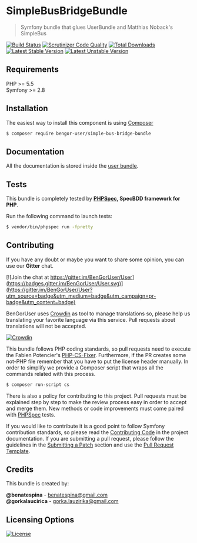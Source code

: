 # SimpleBusBridgeBundle
> Symfony bundle that glues UserBundle and Matthias Noback's SimpleBus

[![Build Status](https://travis-ci.org/BenGorUser/SimpleBusBridgeBundle.svg?branch=master)](https://travis-ci.org/BenGorUser/SimpleBusBridgeBundle)
[![Scrutinizer Code Quality](https://scrutinizer-ci.com/g/BenGorUser/SimpleBusBridgeBundle/badges/quality-score.png?b=master)](https://scrutinizer-ci.com/g/BenGorUser/SimpleBusBridgeBundle/?branch=master)
[![Total Downloads](https://poser.pugx.org/bengor-user/simple-bus-bridge-bundle/downloads)](https://packagist.org/packages/bengor-user/simple-bus-bridge-bundle/)
[![Latest Stable Version](https://poser.pugx.org/bengor-user/simple-bus-bridge-bundle/v/stable.svg)](https://packagist.org/packages/bengor-user/simple-bus-bridge-bundle/)
[![Latest Unstable Version](https://poser.pugx.org/bengor-user/simple-bus-bridge-bundle/v/unstable.svg)](https://packagist.org/packages/bengor-user/simple-bus-bridge-bundle/)

## Requirements
PHP >= 5.5</br>
Symfony >= 2.8 

## Installation
The easiest way to install this component is using [Composer][6]
```bash
$ composer require bengor-user/simple-bus-bridge-bundle
```

## Documentation
All the documentation is stored inside the [user bundle](https://github.com/BenGorUser/UserBundle/blob/master/docs/index.md).

## Tests
This bundle is completely tested by **[PHPSpec][1], SpecBDD framework for PHP**.

Run the following command to launch tests:
```bash
$ vendor/bin/phpspec run -fpretty
```

## Contributing
If you have any doubt or maybe you want to share some opinion, you can use our **Gitter** chat.

[![Join the chat at https://gitter.im/BenGorUser/User](https://badges.gitter.im/BenGorUser/User.svg)](https://gitter.im/BenGorUser/User?utm_source=badge&utm_medium=badge&utm_campaign=pr-badge&utm_content=badge)

BenGorUser uses [Crowdin][7] as tool to manage translations so, please help us translating your favorite language
via this service. Pull requests about translations will not be accepted.

[![Crowdin](https://d322cqt584bo4o.cloudfront.net/bengoruser/localized.svg)](https://crowdin.com/project/bengoruser)

This bundle follows PHP coding standards, so pull requests need to execute the Fabien Potencier's [PHP-CS-Fixer][5].
Furthermore, if the PR creates some not-PHP file remember that you have to put the license header manually. In order
to simplify we provide a Composer script that wraps all the commands related with this process.
```bash
$ composer run-script cs
```

There is also a policy for contributing to this project. Pull requests must be explained step by step to make the
review process easy in order to accept and merge them. New methods or code improvements must come paired with
[PHPSpec][1] tests.

If you would like to contribute it is a good point to follow Symfony contribution standards, so please read the
[Contributing Code][2] in the project documentation. If you are submitting a pull request, please follow the guidelines
in the [Submitting a Patch][3] section and use the [Pull Request Template][4].

## Credits
This bundle is created by:
>
**@benatespina** - [benatespina@gmail.com](mailto:benatespina@gmail.com)<br>
**@gorkalaucirica** - [gorka.lauzirika@gmail.com](mailto:gorka.lauzirika@gmail.com)

## Licensing Options
[![License](https://poser.pugx.org/bengor-user/simple-bus-bridge-bundle/license.svg)](https://github.com/BenGorUser/SimpleBusBridgeBundle/blob/master/LICENSE)

[1]: http://www.phpspec.net/
[2]: http://symfony.com/doc/current/contributing/code/index.html
[3]: http://symfony.com/doc/current/contributing/code/patches.html#check-list
[4]: http://symfony.com/doc/current/contributing/code/patches.html#make-a-pull-request
[5]: http://cs.sensiolabs.org/
[6]: http://getcomposer.org
[7]: https://crowdin.com/
